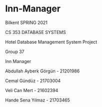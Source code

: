 # Inn-Manager

Bilkent SPRING 2021

CS 353 DATABASE SYSTEMS

Hotel Database Management System Project

Group 37

Inn Manager

Abdullah Ayberk Görgün - 21201986

Cemal Gündüz - 21703004

Veli Can Mert - 21602394

Hande Sena Yılmaz - 21703465

